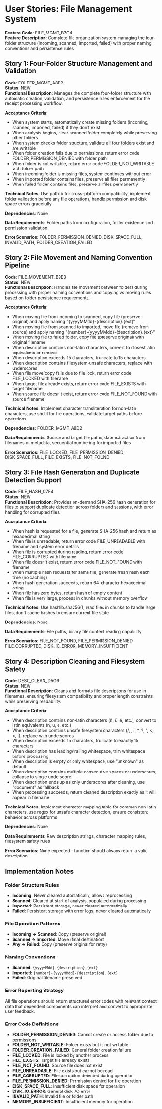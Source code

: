 # User Stories: File Management System

**Feature Code**: FILE_MGMT_B7C4  
**Feature Description**: Complete file organization system managing the four-folder structure (incoming, scanned, imported, failed) with proper naming conventions and persistence rules.

## Story 1: Four-Folder Structure Management and Validation
**Code**: FOLDER_MGMT_A8D2  
**Status**: NEW  
**Functional Description**: Manages the complete four-folder structure with automatic creation, validation, and persistence rules enforcement for the receipt processing workflow.

**Acceptance Criteria**:
- When system starts, automatically create missing folders (incoming, scanned, imported, failed) if they don't exist
- When analysis begins, clear scanned folder completely while preserving other folders
- When system checks folder structure, validate all four folders exist and are writable
- When folder creation fails due to permissions, return error code FOLDER_PERMISSION_DENIED with folder path
- When folder is not writable, return error code FOLDER_NOT_WRITABLE with folder path
- When incoming folder is missing files, system continues without error
- When imported folder contains files, preserve all files permanently
- When failed folder contains files, preserve all files permanently

**Technical Notes**: Use pathlib for cross-platform compatibility, implement folder validation before any file operations, handle permission and disk space errors gracefully

**Dependencies**: None  

**Data Requirements**: Folder paths from configuration, folder existence and permission validation

**Error Scenarios**: FOLDER_PERMISSION_DENIED, DISK_SPACE_FULL, INVALID_PATH, FOLDER_CREATION_FAILED

## Story 2: File Movement and Naming Convention Pipeline  
**Code**: FILE_MOVEMENT_B9E3  
**Status**: NEW  
**Functional Description**: Handles file movement between folders during processing with proper naming conventions and copying vs moving rules based on folder persistence requirements.

**Acceptance Criteria**:
- When moving file from incoming to scanned, copy file (preserve original) and apply naming "{yyyyMMdd}-{description}.{ext}"
- When moving file from scanned to imported, move file (remove from source) and apply naming "{number}-{yyyyMMdd}-{description}.{ext}"
- When moving file to failed folder, copy file (preserve original) with original filename
- When description contains non-latin characters, convert to closest latin equivalents or remove
- When description exceeds 15 characters, truncate to 15 characters
- When description contains filesystem-unsafe characters, replace with underscores
- When file move/copy fails due to file lock, return error code FILE_LOCKED with filename
- When target file already exists, return error code FILE_EXISTS with target filename
- When source file doesn't exist, return error code FILE_NOT_FOUND with source filename

**Technical Notes**: Implement character transliteration for non-latin characters, use shutil for file operations, validate target paths before operations

**Dependencies**: FOLDER_MGMT_A8D2

**Data Requirements**: Source and target file paths, date extraction from filenames or metadata, sequential numbering for imported files

**Error Scenarios**: FILE_LOCKED, FILE_PERMISSION_DENIED, DISK_SPACE_FULL, FILE_EXISTS, FILE_NOT_FOUND

## Story 3: File Hash Generation and Duplicate Detection Support
**Code**: FILE_HASH_C7F4  
**Status**: NEW  
**Functional Description**: Provides on-demand SHA-256 hash generation for files to support duplicate detection across folders and sessions, with error handling for corrupted files.

**Acceptance Criteria**:
- When hash is requested for a file, generate SHA-256 hash and return as hexadecimal string
- When file is unreadable, return error code FILE_UNREADABLE with filename and system error details
- When file is corrupted during reading, return error code FILE_CORRUPTED with filename
- When file doesn't exist, return error code FILE_NOT_FOUND with filename
- When multiple hash requests for same file, generate fresh hash each time (no caching)
- When hash generation succeeds, return 64-character hexadecimal string
- When file has zero bytes, return hash of empty content
- When file is very large, process in chunks without memory overflow

**Technical Notes**: Use hashlib.sha256(), read files in chunks to handle large files, don't cache hashes to ensure current file state

**Dependencies**: None

**Data Requirements**: File paths, binary file content reading capability

**Error Scenarios**: FILE_NOT_FOUND, FILE_PERMISSION_DENIED, FILE_CORRUPTED, DISK_IO_ERROR, MEMORY_INSUFFICIENT

## Story 4: Description Cleaning and Filesystem Safety
**Code**: DESC_CLEAN_D5G6  
**Status**: NEW  
**Functional Description**: Cleans and formats file descriptions for use in filenames, ensuring filesystem compatibility and proper length constraints while preserving readability.

**Acceptance Criteria**:
- When description contains non-latin characters (ñ, ü, é, etc.), convert to latin equivalents (n, u, e, etc.)
- When description contains unsafe filesystem characters (/, \, :, *, ?, ", <, >, |), replace with underscores
- When description exceeds 15 characters, truncate to exactly 15 characters
- When description has leading/trailing whitespace, trim whitespace before processing  
- When description is empty or only whitespace, use "unknown" as default
- When description contains multiple consecutive spaces or underscores, collapse to single underscore
- When description ends up as only underscores after cleaning, use "document" as fallback
- When processing succeeds, return cleaned description exactly as it will appear in filename

**Technical Notes**: Implement character mapping table for common non-latin characters, use regex for unsafe character detection, ensure consistent behavior across platforms

**Dependencies**: None

**Data Requirements**: Raw description strings, character mapping rules, filesystem safety rules

**Error Scenarios**: None expected - function should always return a valid description

## Implementation Notes

### Folder Structure Rules
- **Incoming**: Never cleared automatically, allows reprocessing
- **Scanned**: Cleared at start of analysis, populated during processing  
- **Imported**: Persistent storage, never cleared automatically
- **Failed**: Persistent storage with error logs, never cleared automatically

### File Operation Patterns
- **Incoming → Scanned**: Copy (preserve original)
- **Scanned → Imported**: Move (final destination)
- **Any → Failed**: Copy (preserve original for retry)

### Naming Conventions
- **Scanned**: `{yyyyMMdd}-{description}.{ext}`
- **Imported**: `{number}-{yyyyMMdd}-{description}.{ext}`
- **Failed**: Original filename preserved

### Error Reporting Strategy
All file operations should return structured error codes with relevant context data that dependent components can interpret and convert to appropriate user feedback.

### Error Code Definitions
- **FOLDER_PERMISSION_DENIED**: Cannot create or access folder due to permissions
- **FOLDER_NOT_WRITABLE**: Folder exists but is not writable
- **FOLDER_CREATION_FAILED**: General folder creation failure
- **FILE_LOCKED**: File is locked by another process
- **FILE_EXISTS**: Target file already exists
- **FILE_NOT_FOUND**: Source file does not exist
- **FILE_UNREADABLE**: File exists but cannot be read
- **FILE_CORRUPTED**: File corruption detected during operation
- **FILE_PERMISSION_DENIED**: Permission denied for file operation
- **DISK_SPACE_FULL**: Insufficient disk space for operation
- **DISK_IO_ERROR**: General disk I/O error
- **INVALID_PATH**: Invalid file or folder path
- **MEMORY_INSUFFICIENT**: Insufficient memory for operation